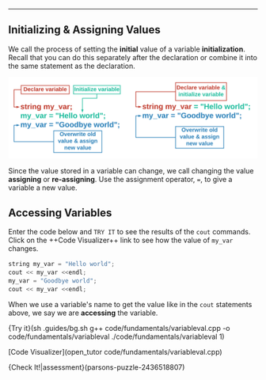 ---

## Initializing & Assigning Values

We call the process of setting the **initial** value of a variable **initialization**. Recall that you can do this separately after the declaration or combine it into the same statement as the declaration.

![.guides/img/VariableAssignment](.guides/img/VariableAssignment.png)

Since the value stored in a variable can change, we call changing the value **assigning** or **re-assigning**. Use the assignment operator, `=`, to give a variable a new value.

## Accessing Variables

Enter the code below and `TRY IT` to see the results of the `cout` commands. Click on the ++Code Visualizer++ link to see how the value of `my_var` changes.

```c++
string my_var = "Hello world";
cout << my_var <<endl;
my_var = "Goodbye world";
cout << my_var <<endl;
```

When we use a variable's name to get the value like in the `cout` statements above, we say we are **accessing** the variable.

{Try it}(sh .guides/bg.sh g++ code/fundamentals/variableval.cpp -o code/fundamentals/variableval ./code/fundamentals/variableval 1)

[Code Visualizer](open_tutor code/fundamentals/variableval.cpp)

{Check It!|assessment}(parsons-puzzle-2436518807)
